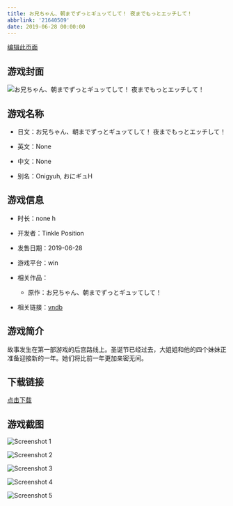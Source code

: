 ```yaml
---
title: お兄ちゃん、朝までずっとギュッてして！ 夜までもっとエッチして！
abbrlink: '21640509'
date: 2019-06-28 00:00:00
---
```

[编辑此页面](https://github.com/ACG-3/ADV3-source/blob/main/source/_posts/games/%E3%81%8A%E5%85%84%E3%81%A1%E3%82%83%E3%82%93%E3%80%81%E6%9C%9D%E3%81%BE%E3%81%A7%E3%81%9A%E3%81%A3%E3%81%A8%E3%82%AE%E3%83%A5%E3%83%83%E3%81%A6%E3%81%97%E3%81%A6%EF%BC%81%20%E5%A4%9C%E3%81%BE%E3%81%A7%E3%82%82%E3%81%A3%E3%81%A8%E3%82%A8%E3%83%83%E3%83%81%E3%81%97%E3%81%A6%EF%BC%81.md)

## 游戏封面

![お兄ちゃん、朝までずっとギュッてして！ 夜までもっとエッチして！](https://pan.timero.xyz/d/onedrive/img_lib_001/%E3%81%8A%E5%85%84%E3%81%A1%E3%82%83%E3%82%93%E3%80%81%E6%9C%9D%E3%81%BE%E3%81%A7%E3%81%9A%E3%81%A3%E3%81%A8%E3%82%AE%E3%83%A5%E3%83%83%E3%81%A6%E3%81%97%E3%81%A6%EF%BC%81%20%E5%A4%9C%E3%81%BE%E3%81%A7%E3%82%82%E3%81%A3%E3%81%A8%E3%82%A8%E3%83%83%E3%83%81%E3%81%97%E3%81%A6%EF%BC%81_cover.avif)


## 游戏名称

- 日文：お兄ちゃん、朝までずっとギュッてして！ 夜までもっとエッチして！
- 英文：None
- 中文：None

- 别名：Onigyuh, おにギュH


## 游戏信息

- 时长：none h
- 开发者：Tinkle Position
- 发售日期：2019-06-28
- 游戏平台：win
- 相关作品：
   - 原作：お兄ちゃん、朝までずっとギュッてして！

- 相关链接：[vndb](https://vndb.org/v25492)


## 游戏简介

故事发生在第一部游戏的后宫路线上。圣诞节已经过去，大姐姐和他的四个妹妹正准备迎接新的一年。她们将比前一年更加亲密无间。


## 下载链接

[点击下载](https://pan.timero.xyz/onedrive/adv_lib_001/%E3%81%8A%E5%85%84%E3%81%A1%E3%82%83%E3%82%93%E3%80%81%E6%9C%9D%E3%81%BE%E3%81%A7%E3%81%9A%E3%81%A3%E3%81%A8%E3%82%AE%E3%83%A5%E3%83%83%E3%81%A6%E3%81%97%E3%81%A6%EF%BC%81%20%E5%A4%9C%E3%81%BE%E3%81%A7%E3%82%82%E3%81%A3%E3%81%A8%E3%82%A8%E3%83%83%E3%83%81%E3%81%97%E3%81%A6%EF%BC%81)


## 游戏截图


![Screenshot 1](https://pan.timero.xyz/d/onedrive/img_lib_001/%E3%81%8A%E5%85%84%E3%81%A1%E3%82%83%E3%82%93%E3%80%81%E6%9C%9D%E3%81%BE%E3%81%A7%E3%81%9A%E3%81%A3%E3%81%A8%E3%82%AE%E3%83%A5%E3%83%83%E3%81%A6%E3%81%97%E3%81%A6%EF%BC%81%20%E5%A4%9C%E3%81%BE%E3%81%A7%E3%82%82%E3%81%A3%E3%81%A8%E3%82%A8%E3%83%83%E3%83%81%E3%81%97%E3%81%A6%EF%BC%81_Screenshot_1.avif)

![Screenshot 2](https://pan.timero.xyz/d/onedrive/img_lib_001/%E3%81%8A%E5%85%84%E3%81%A1%E3%82%83%E3%82%93%E3%80%81%E6%9C%9D%E3%81%BE%E3%81%A7%E3%81%9A%E3%81%A3%E3%81%A8%E3%82%AE%E3%83%A5%E3%83%83%E3%81%A6%E3%81%97%E3%81%A6%EF%BC%81%20%E5%A4%9C%E3%81%BE%E3%81%A7%E3%82%82%E3%81%A3%E3%81%A8%E3%82%A8%E3%83%83%E3%83%81%E3%81%97%E3%81%A6%EF%BC%81_Screenshot_2.avif)

![Screenshot 3](https://pan.timero.xyz/d/onedrive/img_lib_001/%E3%81%8A%E5%85%84%E3%81%A1%E3%82%83%E3%82%93%E3%80%81%E6%9C%9D%E3%81%BE%E3%81%A7%E3%81%9A%E3%81%A3%E3%81%A8%E3%82%AE%E3%83%A5%E3%83%83%E3%81%A6%E3%81%97%E3%81%A6%EF%BC%81%20%E5%A4%9C%E3%81%BE%E3%81%A7%E3%82%82%E3%81%A3%E3%81%A8%E3%82%A8%E3%83%83%E3%83%81%E3%81%97%E3%81%A6%EF%BC%81_Screenshot_3.avif)

![Screenshot 4](https://pan.timero.xyz/d/onedrive/img_lib_001/%E3%81%8A%E5%85%84%E3%81%A1%E3%82%83%E3%82%93%E3%80%81%E6%9C%9D%E3%81%BE%E3%81%A7%E3%81%9A%E3%81%A3%E3%81%A8%E3%82%AE%E3%83%A5%E3%83%83%E3%81%A6%E3%81%97%E3%81%A6%EF%BC%81%20%E5%A4%9C%E3%81%BE%E3%81%A7%E3%82%82%E3%81%A3%E3%81%A8%E3%82%A8%E3%83%83%E3%83%81%E3%81%97%E3%81%A6%EF%BC%81_Screenshot_4.avif)

![Screenshot 5](https://pan.timero.xyz/d/onedrive/img_lib_001/%E3%81%8A%E5%85%84%E3%81%A1%E3%82%83%E3%82%93%E3%80%81%E6%9C%9D%E3%81%BE%E3%81%A7%E3%81%9A%E3%81%A3%E3%81%A8%E3%82%AE%E3%83%A5%E3%83%83%E3%81%A6%E3%81%97%E3%81%A6%EF%BC%81%20%E5%A4%9C%E3%81%BE%E3%81%A7%E3%82%82%E3%81%A3%E3%81%A8%E3%82%A8%E3%83%83%E3%83%81%E3%81%97%E3%81%A6%EF%BC%81_Screenshot_5.avif)

